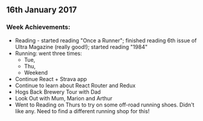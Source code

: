 ## 16th January 2017

### Week Achievements:
- Reading - started reading "Once a Runner"; finished reading 6th issue of Ultra Magazine (really good!); started reading "1984"
- Running: went three times: 
  - Tue,
  - Thu,
  - Weekend
- Continue React + Strava app
- Continue to learn about React Router and Redux
- Hogs Back Brewery Tour with Dad
- Look Out with Mum, Marion and Arthur
- Went to Reading on Thurs to try on some off-road running shoes. Didn't like any. Need to find a different running shop for this!
